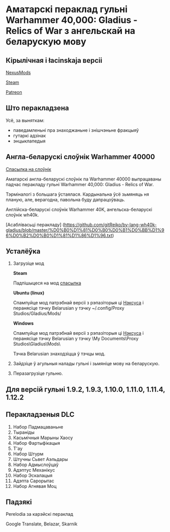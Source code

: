 # Аматарскі пераклад гульні Warhammer 40,000: Gladius - Relics of War з ангельскай на беларускую мову

## Кірылічная і łacinskaja версіі

[NexusMods](https://www.nexusmods.com/warhammer40000gladiusrelicsofwar/mods/23)

[Steam](https://steamcommunity.com/sharedfiles/filedetails/?id=2372249255)

[Patreon](https://patreon.com/Reiko651)

## Што перакладзена

Усё, за выняткам:
- паведамленьні пра знаходжаньне і знішчэньне фракцыяў
- гутаркі адзінак
- энцыклапедыя

## Англа-беларускі слоўнік Warhammer 40000

[Спасылка на слоўнік](https://github.com/gitReiko/by-lang-wh40k-gladius/blob/master/%D1%81%D0%BB%D0%BE%D1%9E%D0%BD%D1%96%D0%BA.txt)

Аматарскі англа-беларускі слоўнік па Warhammer 40000 выпрацаваны падчас перакладу гульні Warhammer 40,000: Gladius - Relics of War.

Тэрміналогі з большага ўстаялася. Кардынальна ўсё зьмяняць ня планую, але, верагодна, павольна буду дапрацоўваць.

Англійска-беларускі слоўнік Warhammer 40K, ангельска-беларускі слоўнік wh40k.

[Асаблівасьці перакладу] (https://github.com/gitReiko/by-lang-wh40k-gladius/blob/master/%D0%B0%D1%81%D0%B0%D0%B1%D0%BB%D1%96%D0%B2%D0%B0%D1%81%D1%86%D1%96.txt)

## Усталёўка

1. Загрузіце мод

    **Steam**

    Падпішыцеся на мод [спасылка](https://steamcommunity.com/sharedfiles/filedetails/?id=2372249255&searchtext=Belarusian)

    **Ubuntu (linux)**

    Спампуйце мод патрэбнай версіі з рэпазіторыя ці [Нэксуса](https://www.nexusmods.com/warhammer40000gladiusrelicsofwar/mods/23) і перанясіце тэчку Belarusian у тэчку ~/.config/Proxy Studios/Gladius/Mods/

    **Windows**

    Спампуйце мод патрэбнай версіі з рэпазіторыя ці [Нэксуса](https://www.nexusmods.com/warhammer40000gladiusrelicsofwar/mods/23) і перанясіце тэчку Belarusian у тэчку \My Documents\Proxy Studios\Gladius\Mods\

    Тэчка Belarusian знаходзіцца ў тэчцы мод.

2. Зайдзіце ў агульныя налады гульні і зьмяніце мову на беларускую. 

3. Перазагрузіце гульню.

## Для версій гульні 1.9.2, 1.9.3, 1.10.0, 1.11.0, 1.11.4, 1.12.2

## Перакладзеныя DLC

1. Набор Падмацаваньне
2. Тыраніды
3. Касьмічныя Марыны Хаосу
4. Набор Фартыфікацыя
5. T'ау
6. Набор Штурм
7. Штучны Сьвет Аэльдары
8. Набор Адмыслоўцаў
9. Адэптус Механікус
10. Набор Эскалацыя
11. Адэпта Сарорытас
12. Набор Агнявая Моц

## Падзякі

Perelodia за карэйскі пераклад

Google Translate, Belazar, Skarnik

